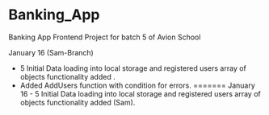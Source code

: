 # Banking_App
Banking App Frontend Project for batch 5 of Avion School


January 16 (Sam-Branch)
* 5 Initial Data loading into local storage and registered users array of objects functionality added .
* Added AddUsers function with condition for errors.
=======
January 16 - 5 Initial Data loading into local storage and registered users array of objects functionality added (Sam).


